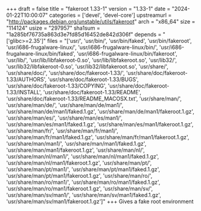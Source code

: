 +++
draft = false
title = "fakeroot 1.33-1"
version = "1.33-1"
date = "2024-01-22T10:00:07"
categories = ['devel', 'devel-core']
upstreamurl = "http://packages.debian.org/unstable/utils/fakeroot"
arch = "x86_64"
size = "114124"
usize = "297957"
sha1sum = "1a285bf76735a863d3e7fd85d16452de842d306f"
depends = "['glibc>=2.35']"
files = "['usr/', 'usr/bin/', 'usr/bin/faked', 'usr/bin/fakeroot', 'usr/i686-frugalware-linux/', 'usr/i686-frugalware-linux/bin/', 'usr/i686-frugalware-linux/bin/faked', 'usr/i686-frugalware-linux/bin/fakeroot', 'usr/lib/', 'usr/lib/libfakeroot-0.so', 'usr/lib/libfakeroot.so', 'usr/lib32/', 'usr/lib32/libfakeroot-0.so', 'usr/lib32/libfakeroot.so', 'usr/share/', 'usr/share/doc/', 'usr/share/doc/fakeroot-1.33/', 'usr/share/doc/fakeroot-1.33/AUTHORS', 'usr/share/doc/fakeroot-1.33/BUGS', 'usr/share/doc/fakeroot-1.33/COPYING', 'usr/share/doc/fakeroot-1.33/INSTALL', 'usr/share/doc/fakeroot-1.33/README', 'usr/share/doc/fakeroot-1.33/README_MACOSX.txt', 'usr/share/man/', 'usr/share/man/de/', 'usr/share/man/de/man1/', 'usr/share/man/de/man1/faked.1.gz', 'usr/share/man/de/man1/fakeroot.1.gz', 'usr/share/man/es/', 'usr/share/man/es/man1/', 'usr/share/man/es/man1/faked.1.gz', 'usr/share/man/es/man1/fakeroot.1.gz', 'usr/share/man/fr/', 'usr/share/man/fr/man1/', 'usr/share/man/fr/man1/faked.1.gz', 'usr/share/man/fr/man1/fakeroot.1.gz', 'usr/share/man/man1/', 'usr/share/man/man1/faked.1.gz', 'usr/share/man/man1/fakeroot.1.gz', 'usr/share/man/nl/', 'usr/share/man/nl/man1/', 'usr/share/man/nl/man1/faked.1.gz', 'usr/share/man/nl/man1/fakeroot.1.gz', 'usr/share/man/pt/', 'usr/share/man/pt/man1/', 'usr/share/man/pt/man1/faked.1.gz', 'usr/share/man/pt/man1/fakeroot.1.gz', 'usr/share/man/ro/', 'usr/share/man/ro/man1/', 'usr/share/man/ro/man1/faked.1.gz', 'usr/share/man/ro/man1/fakeroot.1.gz', 'usr/share/man/sv/', 'usr/share/man/sv/man1/', 'usr/share/man/sv/man1/faked.1.gz', 'usr/share/man/sv/man1/fakeroot.1.gz']"
+++
Gives a fake root environment